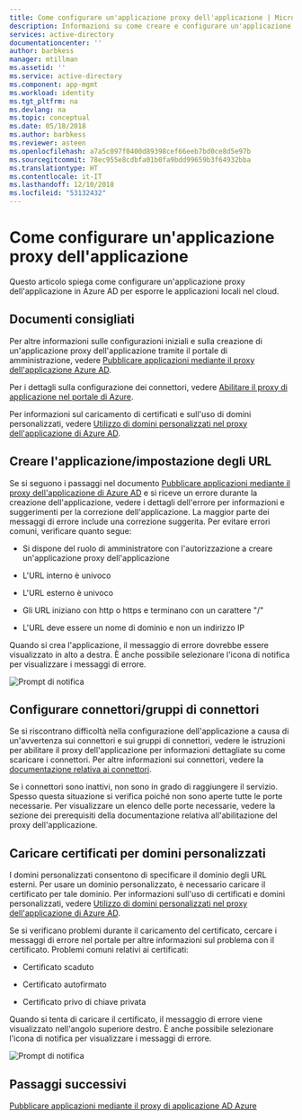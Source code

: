 ```yaml
---
title: Come configurare un'applicazione proxy dell'applicazione | Microsoft Docs
description: Informazioni su come creare e configurare un'applicazione proxy dell'applicazione in pochi semplici passaggi
services: active-directory
documentationcenter: ''
author: barbkess
manager: mtillman
ms.assetid: ''
ms.service: active-directory
ms.component: app-mgmt
ms.workload: identity
ms.tgt_pltfrm: na
ms.devlang: na
ms.topic: conceptual
ms.date: 05/18/2018
ms.author: barbkess
ms.reviewer: asteen
ms.openlocfilehash: a7a5c097f0400d89398cef66eeb7bd0ce8d5e97b
ms.sourcegitcommit: 78ec955e8cdbfa01b0fa9bdd99659b3f64932bba
ms.translationtype: HT
ms.contentlocale: it-IT
ms.lasthandoff: 12/10/2018
ms.locfileid: "53132432"
---
```

# <a name="how-to-configure-an-application-proxy-application"></a>Come configurare un'applicazione proxy dell'applicazione

Questo articolo spiega come configurare un'applicazione proxy dell'applicazione in Azure AD per esporre le applicazioni locali nel cloud.

## <a name="recommended-documents"></a>Documenti consigliati 

Per altre informazioni sulle configurazioni iniziali e sulla creazione di un'applicazione proxy dell'applicazione tramite il portale di amministrazione, vedere [Pubblicare applicazioni mediante il proxy dell'applicazione Azure AD](application-proxy-add-on-premises-application.md).

Per i dettagli sulla configurazione dei connettori, vedere [Abilitare il proxy di applicazione nel portale di Azure](application-proxy-add-on-premises-application.md).

Per informazioni sul caricamento di certificati e sull'uso di domini personalizzati, vedere [Utilizzo di domini personalizzati nel proxy dell'applicazione di Azure AD](application-proxy-configure-custom-domain.md).

## <a name="create-the-applicationsetting-the-urls"></a>Creare l'applicazione/impostazione degli URL

Se si seguono i passaggi nel documento [Pubblicare applicazioni mediante il proxy dell'applicazione di Azure AD](application-proxy-add-on-premises-application.md) e si riceve un errore durante la creazione dell'applicazione, vedere i dettagli dell'errore per informazioni e suggerimenti per la correzione dell'applicazione. La maggior parte dei messaggi di errore include una correzione suggerita. Per evitare errori comuni, verificare quanto segue:

-   Si dispone del ruolo di amministratore con l'autorizzazione a creare un'applicazione proxy dell'applicazione

-   L'URL interno è univoco

-   L'URL esterno è univoco

-   Gli URL iniziano con http o https e terminano con un carattere "/"

-   L'URL deve essere un nome di dominio e non un indirizzo IP

Quando si crea l'applicazione, il messaggio di errore dovrebbe essere visualizzato in alto a destra. È anche possibile selezionare l'icona di notifica per visualizzare i messaggi di errore.

   ![Prompt di notifica](./media/application-proxy-config-how-to/error-message.png)

## <a name="configure-connectorsconnector-groups"></a>Configurare connettori/gruppi di connettori

Se si riscontrano difficoltà nella configurazione dell'applicazione a causa di un'avvertenza sui connettori e sui gruppi di connettori, vedere le istruzioni per abilitare il proxy dell'applicazione per informazioni dettagliate su come scaricare i connettori. Per altre informazioni sui connettori, vedere la [documentazione relativa ai connettori](application-proxy-connectors.md).

Se i connettori sono inattivi, non sono in grado di raggiungere il servizio. Spesso questa situazione si verifica poiché non sono aperte tutte le porte necessarie. Per visualizzare un elenco delle porte necessarie, vedere la sezione dei prerequisiti della documentazione relativa all'abilitazione del proxy dell'applicazione.

## <a name="upload-certificates-for-custom-domains"></a>Caricare certificati per domini personalizzati

I domini personalizzati consentono di specificare il dominio degli URL esterni. Per usare un dominio personalizzato, è necessario caricare il certificato per tale dominio. Per informazioni sull'uso di certificati e domini personalizzati, vedere [Utilizzo di domini personalizzati nel proxy dell'applicazione di Azure AD](application-proxy-configure-custom-domain.md). 

Se si verificano problemi durante il caricamento del certificato, cercare i messaggi di errore nel portale per altre informazioni sul problema con il certificato. Problemi comuni relativi ai certificati:

-   Certificato scaduto

-   Certificato autofirmato

-   Certificato privo di chiave privata

Quando si tenta di caricare il certificato, il messaggio di errore viene visualizzato nell'angolo superiore destro. È anche possibile selezionare l'icona di notifica per visualizzare i messaggi di errore.

   ![Prompt di notifica](./media/application-proxy-config-how-to/error-message2.png)

## <a name="next-steps"></a>Passaggi successivi
[Pubblicare applicazioni mediante il proxy di applicazione AD Azure](application-proxy-add-on-premises-application.md)
